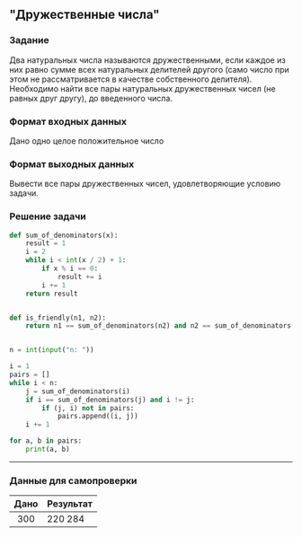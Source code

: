 ## "Дружественные числа"

### Задание

Два натуральных числа называются дружественными, если каждое из них равно сумме всех натуральных делителей другого
(само число при этом не рассматривается в качестве собственного делителя). \
Необходимо найти все пары натуральных дружественных чисел (не равных друг другу), до введенного числа.

### Формат входных данных

Дано одно целое положительное число

### Формат выходных данных

Вывести все пары дружественных чисел, удовлетворяющие условию задачи.

### Решение задачи

```python
def sum_of_denominators(x):
    result = 1
    i = 2
    while i < int(x / 2) + 1:
        if x % i == 0:
            result += i
        i += 1
    return result


def is_friendly(n1, n2):
    return n1 == sum_of_denominators(n2) and n2 == sum_of_denominators(n1)


n = int(input("n: "))

i = 1
pairs = []
while i < n:
    j = sum_of_denominators(i)
    if i == sum_of_denominators(j) and i != j:
        if (j, i) not in pairs:
            pairs.append((i, j))
    i += 1

for a, b in pairs:
    print(a, b)

```

---

### Данные для самопроверки

| Дано | Результат |
| :---: | --- |
|  300  | 220 284 |
